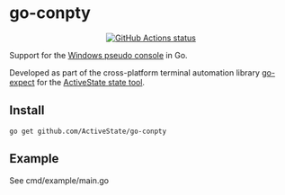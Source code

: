 # go-conpty

<p align="center">
  <a href="https://github.com/ActiveState/go-conpty/actions?query=workflow%3Atest-example"><img alt="GitHub Actions status" src="https://github.com/ActiveState/go-conpty/workflows/test-example/badge.svg" /></a>
</p>


Support for the [Windows pseudo
console](https://devblogs.microsoft.com/commandline/windows-command-line-introducing-the-windows-pseudo-console-conpty/)
in Go.

Developed as part of the cross-platform terminal automation library
[go-expect](https://github.com/ActiveState/go-expect) for the [ActiveState
state tool](https://www.activestate.com/products/platform/state-tool/).

## Install

    go get github.com/ActiveState/go-conpty

## Example

See cmd/example/main.go
